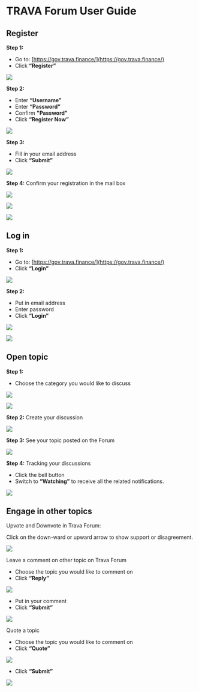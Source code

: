# TRAVA Forum User Guide

## **Register**

**Step 1:**

* Go to: [https://gov.trava.finance/](https://gov.trava.finance/)
* Click **“Register”**

![](https://lh3.googleusercontent.com/8QfawRWBSSARM3gcUFxsFH9Q9wiEj9RQBQXw2WjRbXx4HTa1O-eXxX5Lq8vzX5aZpIVYxZYy8oaOMek2SuN07n5ikEJIX7oU3Hb435IpAAg6tElb6W2WyRiCwS6b5BeUM8bu2KsE\_u\_hUpX22g)

**Step 2:**

* Enter **“Username”**
* Enter **“Password”**
* Confirm **"Password"**
* Click **“Register Now”**

![](https://lh3.googleusercontent.com/9djhXZBK6r74YYv9qUUmiVZ4GD\_fZYR3ZQCgtXsh5GJdxool5\_-VKZHuA0ks-Yq\_IrUCSADSdy9DqhJPx7scdPB02wnbKTk4xAlpZ5Up1JUphQGBpX1ejVZtlA3Fpr37oRBM0cyaHtXxvabqZw)

**Step 3:**

* Fill in your email address
* Click **“Submit”**

![](https://lh4.googleusercontent.com/cO2fMUB8XK54aXIwYj6-kR6gjekjFrCpqk46xNz\_uB4AifZbkTFx5WtgibFXYDBmAKRDQhi9jozDgckFH8WdEtlYRP73tT5LtX7Nltib61dOTxmYpxHOBj-dS8bKXBJB1GuEotzWQ4gdO0SM1w)

**Step 4:** Confirm your registration in the mail box

![](https://lh3.googleusercontent.com/llyr5EDCqzd74hFm-gEYf6QVOr0jbywr2q3zzK9ozQVxdMjkrtrtHSCG9FRX3iCreIVYQGCxU0e91leS3ec5TY-40nsldsEjgFv23eUjQRIOy\_JiMn90DVq3kEVusN2G3Ud2TxRBVrIbDYIuSA)

![](https://lh5.googleusercontent.com/xEFpfcUX-rbajCdnER1fjBQNi\_5prBLL9YfYJbtHTu9gKSB-gn6ov5wvQM71a5qi00eUQ5z3ItHYraLrG1coZmxXT4ia0TuwntQciNE33A0pLlmgLnBQxM9BOBFz5W7em4dLnK30MKbSRfxkpg)

![](https://lh3.googleusercontent.com/3ijN9v3sHIOCzS-wNGK8bIgJHsnfoXANOuXo8e7gpLS6M4dogXAUMVXF3k6bADKRwuSaa5vPGRGFLrEFHcqs9K8r6hvAX57WrWErTCdxkLSaBV4M9yOMYKsJh1uePrBXSaVGInfRrnTolmNSTQ)

## **Log in**

**Step 1:**

* Go to: [https://gov.trava.finance/](https://gov.trava.finance/)
* Click **“Login”**

![](https://lh6.googleusercontent.com/\_VKCupeWVxTSUFP7qcdldiM\_dpozoNcC1UY1zENtOEkAQYveKRtFckIp9b4GL7SEF6kV5m9UP6eH7wRThW39wLMvVq\_KDqjSgnQUnPjHtt\_ihJtvf2j9ZDHdSR6RTbKuQuDHy9JBWvqw7n6KyA)

**Step 2:**

* Put in email address
* Enter password
* Click **“Login”**

![](https://lh6.googleusercontent.com/MtxeVMU1GFvL3UdIgh\_9gBP-QkX\_DIRHQKVBrtzCwM4NiGAgmndZiVenv3sR5EJlMMwsKMScS8Rn\_GkAfcXdoQvM3YUsKraQZXYdEWZf7JV4gksOUrpHRQK-KXSYPLRxKFd8\_MlceCITcOFe-Q)

![](https://lh3.googleusercontent.com/ur29JvYA72I1YehWIZHmTXudYC1lNJ8P0psNoMkd6xPt\_FNzHnABbbWGkgWoTSEyoNpEfp76nSxDgKRmkEzEZQxoXT1YYDzwH1mj6U9g3qUGbEWpu72Rp7doQz5BtIWBrjsT7fM9nCa7zNdaPg)

## **Open topic**

**Step 1:**

* Choose the category you would like to discuss

![](https://lh4.googleusercontent.com/iOr\_H06ZP\_IwrExJblHRiFwlb5e8AzaVPRKQQrLBtZPitlO0HMMaUhjM00JhySiEbWoKetWO2v1koIeUYWdYYNWKQ6e0\_1gw1NdWEWveXc3F4riHnHlIIq9uguZDTntvyunZlxeX8-j6\_xrjWQ)

![](https://lh4.googleusercontent.com/HB30j6fK4l1Rpzi1F0O9x4mF4ibkJ6EhcHJP-AbF01FmhgQ2PuwAX80YMYf60Z804e06Y4suqFVk3hnblFFUoXltdeDkcTyDhsIRGgQx7hr87nTiqA1Jc\_r6FylJK0\_JV1Ztt6UkxijEHknvqQ)

**Step 2:** Create your discussion

![](https://lh6.googleusercontent.com/\_ZMhVu8BMZbAAjM\_Q4ebYN1Q022k-Cq7eVXfjYUd98UPP5YDkaRt7GrRu3P2I\_yfLX-KaxucWUVBAwkyNW6u9sA99ciHtYl\_RcXJTP0uga\_gBPtTHdE6pw2SUIXvabahqp3ik9uwqeNBscbA8g)

**Step 3:** See your topic posted on the Forum

![](https://lh4.googleusercontent.com/mbQUCXlfuasn2Dan2luN99WzQSP\_XJ031DNEDIXY0\_O0oQYngcBuJuWkHE6oQa2uAJMx1FSA4SbS3\_uJ4qidjFywQTAnevWEj-l\_yRGAsQNTg1OIJrP7gJgA52hxJ7JfrnH2ZYX5ELPNtoxOTA)

**Step 4:** Tracking your discussions

* Click the bell button
* Switch to **“Watching”** to receive all the related notifications.

![](https://lh4.googleusercontent.com/gqvguaZp0njmLl0YE6urN1XoUhrhVtWGZpj74HTlxVcG8RoF9\_BmJjDX-EzH-XoDXl5UxiqISAufukD9Vi732e3cKaW8D7g11XnWqu6deuge27cvz3gONmyoJzfKgmEjqIWYzfXIh1T5ArskNQ)

## **Engage in other topics**

Upvote and Downvote in Trava Forum:

Click on the down-ward or upward arrow to show support or disagreement.

![](https://lh5.googleusercontent.com/wSVN6poX8ZCXZnTmaD2WiOiDRy0JFmsSyyMEJX\_5rv777HzVm4DOvsuVqhVENZuaS8JIlvW7kKF29mR3W290DHKSUcCjfLmp3Vxbng32B693e2O-CYHhPn6iTirVh-iT9Q\_qzqDxYsfI2zYnJQ)

Leave a comment on other topic on Trava Forum

* Choose the topic you would like to comment on
* Click **“Reply”**

![](https://lh5.googleusercontent.com/-cAiqmta55np8zZAHtFXCBuHBCYoJV534PaQvoRQ7ZXZMrBYF5p9oNk5qXZkaVEwFtuSaAByJQ3A5aqyBceUZBg-jU4jOdzbr7\_uN2kk\_FWAZ16f\_3d\_ve5iH69img3\_Tygva2x2V-YX67dt8A)

* Put in your comment
* Click **“Submit”**

![](https://lh3.googleusercontent.com/eRfKfm0v7\_TwT5k-RBhuQCBP8IBJ3UBFBfZdyvre7WKBeZ57hjpkW9os\_SdWC8hmgHUhVfPe9snkz5H7mXudFMpnhsSB3mDwRL\_M6D2BfvQv8BvUQ4onuB6vWPnXyJ3hcntbelCH6l4ycCFsow)

Quote a topic

* Choose the topic you would like to comment on
* Click **“Quote”**

![](https://lh6.googleusercontent.com/eNx17jpns8SfZcTCv9lxsbj5AaAL4tLPdal7gZZDtV9Zp3cm2tZanBMdaC1bu-qW\_RKDA0\_QQk8I0zYziofRymrhA\_bjNdc2u92oGxthMRHjh653F--PeI7qQNoxV8Ch2xBIUSmxtbZ\_yHrrLQ)

* Click **“Submit”**

![](https://lh4.googleusercontent.com/wk1tW5p1pbOldhmHoStSWUK32ZrmE1BFN6Rkq0kdUJe-Zuul9kMBrr9\_7pcKDAAAo65EjTqY0LpKvHHbf\_J\_bFaZRDob6b-bK4UnNPunZbrQE7MlSn6ZDb-oBPApVN4TZfHKwcqzurm-8Kkbcw)


